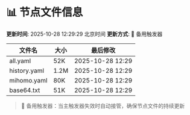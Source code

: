 # 📊 节点文件信息

**更新时间**: 2025-10-28 12:29:29 北京时间
**更新方式**: 🔄 备用触发器

| 文件名 | 大小 | 最后修改 |
|--------|------|----------|
| all.yaml | 52K | 2025-10-28 12:29 |
| history.yaml | 1.2M | 2025-10-28 12:29 |
| mihomo.yaml | 80K | 2025-10-28 12:29 |
| base64.txt | 51K | 2025-10-28 12:29 |

> 🔄 备用触发器：当主触发器失效时自动接管，确保节点文件的持续更新
